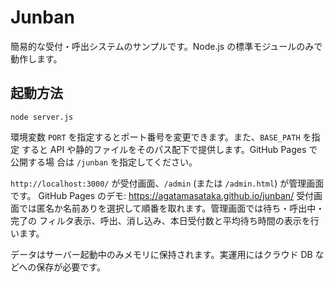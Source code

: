 # Junban

簡易的な受付・呼出システムのサンプルです。Node.js の標準モジュールのみで動作します。

## 起動方法

```
node server.js
```

環境変数 `PORT` を指定するとポート番号を変更できます。また、`BASE_PATH` を指定
すると API や静的ファイルをそのパス配下で提供します。GitHub Pages で公開する場
合は `/junban` を指定してください。

`http://localhost:3000/` が受付画面、`/admin` (または `/admin.html`) が管理画面です。
GitHub Pages のデモ: <https://agatamasataka.github.io/junban/>
受付画面では匿名か名前ありを選択して順番を取れます。管理画面では待ち・呼出中・完了の
フィルタ表示、呼出、消し込み、本日受付数と平均待ち時間の表示を行います。

データはサーバー起動中のみメモリに保持されます。実運用にはクラウド DB などへの保存が必要です。
